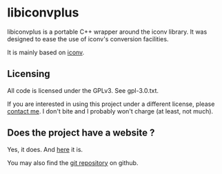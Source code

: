 libiconvplus
============

libiconvplus is a portable C++ wrapper around the iconv library. It was designed to ease the use of iconv's conversion facilities.

It is mainly based on [iconv](http://www.gnu.org/s/libiconv/).

Licensing
---------

All code is licensed under the GPLv3. See gpl-3.0.txt.

If you are interested in using this project under a different license, please [contact me](mailto:julien.kauffmann__AT__freelan.org). I don't bite and I probably won't charge (at least, not much).

Does the project have a website ?
---------------------------------

Yes, it does. And [here](http://www.freelan.org/index.php) it is. 

You may also find the [git repository](https://github.com/ereOn/libiconvplus) on github.

